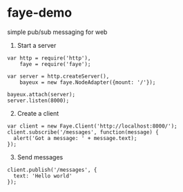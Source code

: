 # faye-demo
simple pub/sub messaging for web
1. Start a server

```
var http = require('http'),
    faye = require('faye');

var server = http.createServer(),
    bayeux = new faye.NodeAdapter({mount: '/'});

bayeux.attach(server);
server.listen(8000);
```

2. Create a client

```
var client = new Faye.Client('http://localhost:8000/');
client.subscribe('/messages', function(message) {
  alert('Got a message: ' + message.text);
});

```

3. Send messages

```
client.publish('/messages', {
  text: 'Hello world'
});
```
